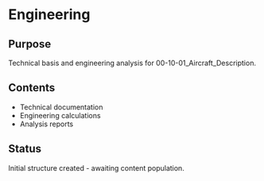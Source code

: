 # Engineering

## Purpose
Technical basis and engineering analysis for 00-10-01_Aircraft_Description.

## Contents
- Technical documentation
- Engineering calculations
- Analysis reports

## Status
Initial structure created - awaiting content population.
